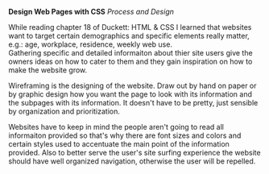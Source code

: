 **Design Web Pages with CSS**
*Process and Design*

While reading chapter 18 of Duckett: HTML & CSS I learned that websites want to target certain demographics and specific elements really matter, e.g.:
age, workplace, residence, weekly web use.  
Gathering specific and detailed informaiton about thier site users give the owners ideas on how to cater to them and they gain inspiration on how to make the website grow.  

Wireframing is the designing of the website.  Draw out by hand on paper or by graphic design how you want the page to look with its information and the subpages with its information.  It doesn't have to be pretty, just sensible by organization and prioritization. 

Websites have to keep in mind the people aren't going to read all informaiton provided so that's why there are font sizes and colors and certain styles used to accentuate the main point of the information provided. Also to better serve the user's site surfing experience the website should have well organized navigation, otherwise the user will be repelled. 
